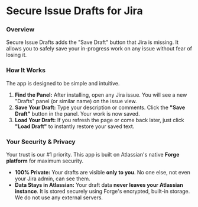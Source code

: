 # Secure Issue Drafts for Jira

### Overview

Secure Issue Drafts adds the "Save Draft" button that Jira is missing. It allows you to safely save your in-progress work on any issue without fear of losing it.

### How It Works

The app is designed to be simple and intuitive.

1. **Find the Panel:** After installing, open any Jira issue. You will see a new "Drafts" panel (or similar name) on the issue view.
2. **Save Your Draft:** Type your description or comments. Click the **"Save Draft"** button in the panel. Your work is now saved.
3. **Load Your Draft:** If you refresh the page or come back later, just click **"Load Draft"** to instantly restore your saved text.

### Your Security & Privacy

Your trust is our #1 priority. This app is built on Atlassian's native **Forge platform** for maximum security.

- **100% Private:** Your drafts are visible **only to you**. No one else, not even your Jira admin, can see them.
- **Data Stays in Atlassian:** Your draft data **never leaves your Atlassian instance**. It is stored securely using Forge's encrypted, built-in storage. We do not use any external servers.
